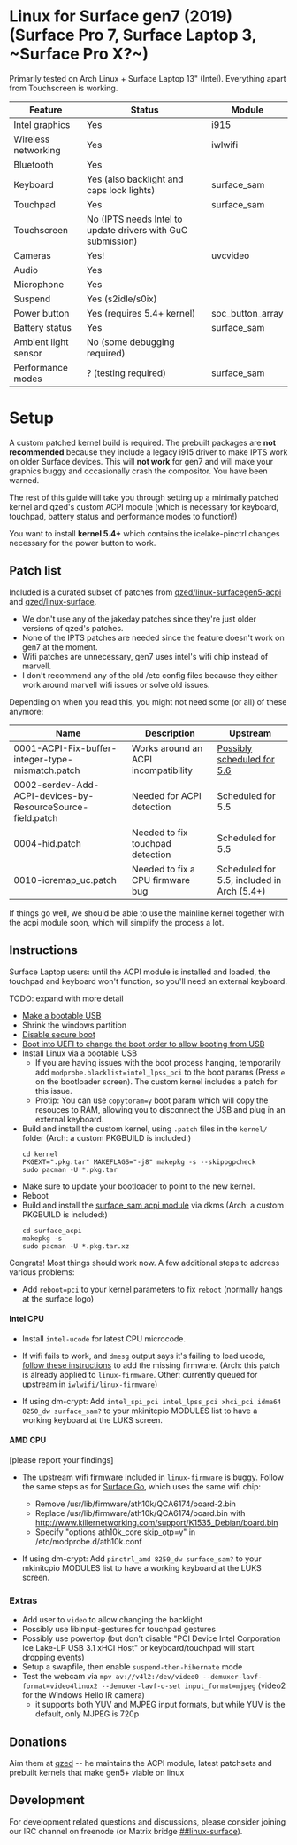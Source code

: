 # Linux for Surface gen7 (2019) (Surface Pro 7, Surface Laptop 3, ~Surface Pro X?~)

Primarily tested on Arch Linux + Surface Laptop 13" (Intel). Everything apart
from Touchscreen is working.

| Feature             | Status                                                      | Module           |
| ---                 | ---                                                         | ---              |
| Intel graphics      | Yes                                                         | i915             |
| Wireless networking | Yes                                                         | iwlwifi          |
| Bluetooth           | Yes                                                         |                  |
| Keyboard            | Yes (also backlight and caps lock lights)                   | surface_sam      |
| Touchpad            | Yes                                                         | surface_sam      |
| Touchscreen         | No (IPTS needs Intel to update drivers with GuC submission) |                  |
| Cameras             | Yes!                                                        | uvcvideo         |
| Audio               | Yes                                                         |                  |
| Microphone          | Yes                                                         |                  |
| Suspend             | Yes (s2idle/s0ix)                                           |                  |
| Power button        | Yes (requires 5.4+ kernel)                                  | soc_button_array |
| Battery status      | Yes                                                         | surface_sam      |
| Ambient light sensor| No (some debugging required)                                |                  |
| Performance modes   | ? (testing required)                                        | surface_sam      |

# Setup

A custom patched kernel build is required. The prebuilt packages are **not
recommended** because they include a legacy i915 driver to make IPTS work on
older Surface devices. This will **not work** for gen7 and will make your graphics
buggy and occasionally crash the compositor. You have been warned.

The rest of this guide will take you through setting up a minimally patched
kernel and qzed's custom ACPI module (which is necessary for keyboard, touchpad,
battery status and performance modes to function!)

You want to install **kernel 5.4+** which contains the icelake-pinctrl changes
necessary for the power button to work.

## Patch list

Included is a curated subset of patches from
[qzed/linux-surfacegen5-acpi](https://github.com/qzed/linux-surfacegen5-acpi)
and [qzed/linux-surface](https://github.com/qzed/linux-surface).

- We don't use any of the jakeday patches since they're just older versions of qzed's patches.
- None of the IPTS patches are needed since the feature doesn't work on gen7 at the moment.
- Wifi patches are unnecessary, gen7 uses intel's wifi chip instead of marvell.
- I don't recommend any of the old /etc config files because they either work
    around marvell wifi issues or solve old issues.

Depending on when you read this, you might not need some (or all) of these anymore:

| Name                                                       | Description                                                      | Upstream          |
| ----                                                       | --------                                                         | -----             |
| 0001-ACPI-Fix-buffer-integer-type-mismatch.patch           | Works around an ACPI incompatibility | [Possibly scheduled for 5.6](https://patchwork.kernel.org/patch/11276171/) |
| 0002-serdev-Add-ACPI-devices-by-ResourceSource-field.patch | Needed for ACPI detection            | Scheduled for 5.5 |
| 0004-hid.patch                                             | Needed to fix touchpad detection     | Scheduled for 5.5 |
| 0010-ioremap_uc.patch                                      | Needed to fix a CPU firmware bug     | Scheduled for 5.5, included in Arch (5.4+) |

If things go well, we should be able to use the mainline kernel together with
the acpi module soon, which will simplify the process a lot.

## Instructions

Surface Laptop users: until the ACPI module is installed and loaded, the touchpad and keyboard won't
function, so you'll need an external keyboard.

TODO: expand with more detail

- [Make a bootable USB](https://wiki.archlinux.org/index.php/USB_flash_installation_media)
- Shrink the windows partition
- [Disable secure boot](https://docs.microsoft.com/en-us/windows-hardware/manufacture/desktop/disabling-secure-boot)
- [Boot into UEFI to change the boot order to allow booting from USB](https://support.microsoft.com/en-us/help/4023511/surface-boot-surface-from-a-usb-device)
- Install Linux via a bootable USB
    - If you are having issues with the boot process hanging, temporarily add
        `modprobe.blacklist=intel_lpss_pci` to the boot params (Press `e` on the bootloader screen). The custom
        kernel includes a patch for this issue.
    - Protip: You can use `copytoram=y` boot param which will copy the resouces to RAM,
        allowing you to disconnect the USB and plug in an external keyboard.
- Build and install the custom kernel, using `.patch` files in the `kernel/` folder
  (Arch: a custom PKGBUILD is included:)
  ```
  cd kernel
  PKGEXT=".pkg.tar" MAKEFLAGS="-j8" makepkg -s --skippgpcheck
  sudo pacman -U *.pkg.tar
  ```
- Make sure to update your bootloader to point to the new kernel.
- Reboot
- Build and install the [surface_sam acpi module](https://github.com/qzed/linux-surfacegen5-acpi) via dkms
  (Arch: a custom PKGBUILD is included:)
  ```
  cd surface_acpi
  makepkg -s
  sudo pacman -U *.pkg.tar.xz
  ```

Congrats! Most things should work now. A few additional steps to address various problems:

- Add `reboot=pci` to your kernel parameters to fix `reboot` (normally hangs at the surface logo)

#### Intel CPU
- Install `intel-ucode` for latest CPU microcode.

- If wifi fails to work, and `dmesg` output says it's failing to load ucode, [follow these instructions](https://gitlab.com/emrose/xps13-7390_debian/issues/5#note_240886447) to add the missing firmware. (Arch: this patch is already applied to `linux-firmware`. Other: currently queued for upstream in `iwlwifi/linux-firmware`)

- If using dm-crypt: Add `intel_spi_pci intel_lpss_pci xhci_pci idma64 8250_dw surface_sam?` to your mkinitcpio MODULES list to have a working keyboard at the LUKS screen.

#### AMD CPU
[please report your findings]

- The upstream wifi firmware included in `linux-firmware` is buggy. Follow the same steps as for [Surface Go](https://www.reddit.com/r/SurfaceLinux/comments/94hjxv/surface_go_first_impressions/), which uses the same wifi chip:
    - Remove /usr/lib/firmware/ath10k/QCA6174/board-2.bin
    - Replace /usr/lib/firmware/ath10k/QCA6174/board.bin with http://www.killernetworking.com/support/K1535_Debian/board.bin
    - Specify "options ath10k_core skip_otp=y" in /etc/modprobe.d/ath10k.conf

- If using dm-crypt: Add `pinctrl_amd 8250_dw surface_sam?` to your mkinitcpio MODULES list to have a working keyboard at the LUKS screen.

### Extras
- Add user to `video` to allow changing the backlight
- Possibly use libinput-gestures for touchpad gestures
- Possibly use powertop (but don't disable "PCI Device Intel Corporation Ice Lake-LP USB 3.1 xHCI Host" or keyboard/touchpad will start dropping events)
- Setup a swapfile, then enable `suspend-then-hibernate` mode
- Test the webcam via `mpv av://v4l2:/dev/video0 --demuxer-lavf-format=video4linux2 --demuxer-lavf-o-set input_format=mjpeg` (video2 for the Windows Hello IR camera)
    - it supports both YUV and MJPEG input formats, but while YUV is the default, only MJPEG is 720p

## Donations

Aim them at [qzed](https://github.com/qzed/linux-surfacegen5-acpi/blob/master/README.md#donations)
-- he maintains the ACPI module, latest patchsets and prebuilt kernels that make gen5+ viable on linux

## Development

For development related questions and discussions, please consider joining our IRC channel on freenode (or Matrix bridge [##linux-surface](https://matrix.to/#/#freenode_##linux-surface:matrix.org)).
